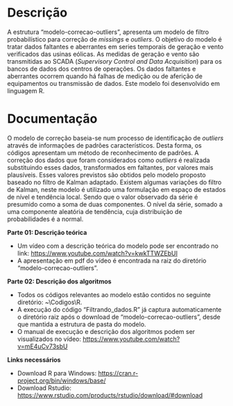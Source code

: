 # Descrição
A estrutura “modelo-correcao-outliers”, apresenta um modelo de filtro probabilístico para correção de *missings* e *outliers*. O objetivo do modelo é tratar dados faltantes e aberrantes em series temporais de geração e vento verificados das usinas eólicas. As medidas de geração e vento são transmitidas ao SCADA (*Supervisory Control and Data Acquisition*) para os bancos de dados dos centros de operações. Os dados faltantes e aberrantes ocorrem quando há falhas de medição ou de aferição de equipamentos ou transmissão de dados. Este modelo foi desenvolvido em linguagem R.

# Documentação
O modelo de correção baseia-se num processo de identificação de *outliers* através de informações de padrões característicos. Desta forma, os códigos apresentam um método de reconhecimento de padrões. A correção dos dados que foram considerados como *outliers* é realizada substituindo esses dados, transformados em faltantes, por valores mais plausíveis. Esses valores previstos são obtidos pelo modelo proposto baseado no filtro de Kalman adaptado. Existem algumas variações do filtro de Kalman, neste modelo é utilizado uma formulação em espaço de estados de nível e tendência local. Sendo que o valor observado da série é presumido como a soma de duas componentes. O nível da série, somado a uma componente aleatória de tendência, cuja distribuição de probabilidades é a normal.

__Parte 01: Descrição teórica__ 
* Um vídeo com a descrição teórica do modelo pode ser encontrado no link:
https://www.youtube.com/watch?v=kwkTTWZEbUI
* A apresentação em pdf do vídeo é encontrada na raiz do diretório “modelo-correcao-outliers”.

**Parte 02: Descrição dos algoritmos**
* Todos os códigos relevantes ao modelo estão contidos no seguinte diretório: ~\Codigos\R.
* A execução do código “Filtrando_dados.R” já captura automaticamente o diretório raiz após o download  de “modelo-correcao-outliers”, desde que mantida a estrutura de pasta do modelo.
* O manual de execução e descrição dos algoritmos podem ser visualizados no vídeo:
https://www.youtube.com/watch?v=mE4uCv73sbU

**Links necessários**
* Download R para Windows:
https://cran.r-project.org/bin/windows/base/
* Download Rstudio:
https://www.rstudio.com/products/rstudio/download/#download

